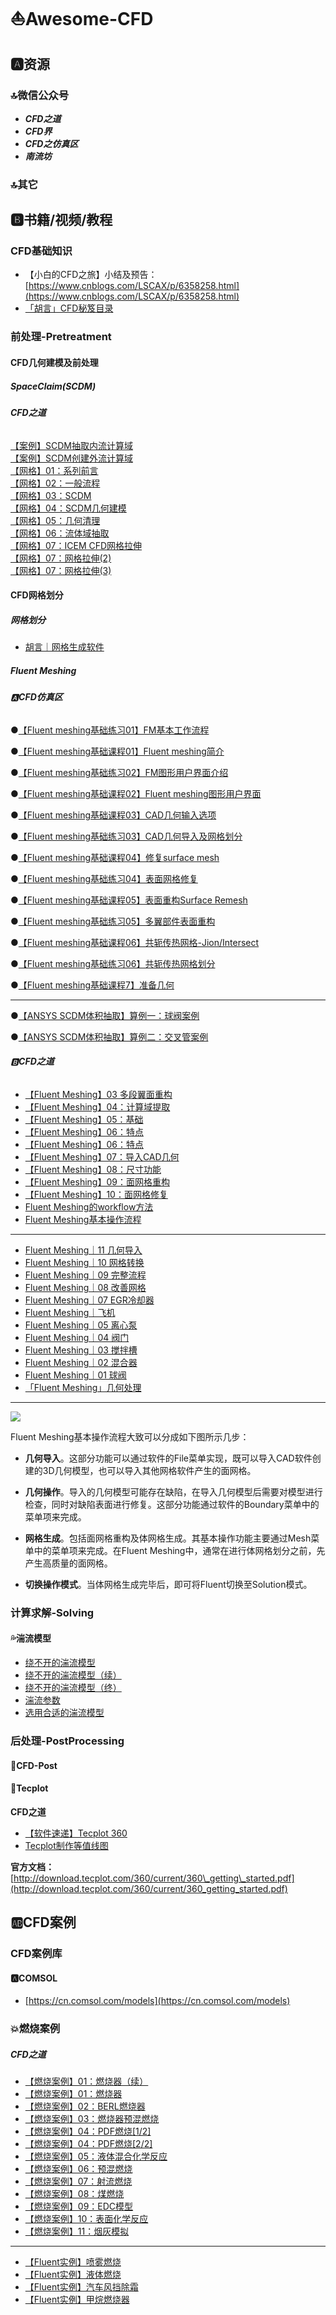 # ⛵Awesome-CFD

## 🅰资源

### 🔝微信公众号

* _**CFD之道**_
* _**CFD界**_
* _**CFD之仿真区**_
* _**南流坊**_

### 🔝其它

## 🅱书籍/视频/教程

### CFD基础知识

* 【小白的CFD之旅】小结及预告：[https://www.cnblogs.com/LSCAX/p/6358258.html](https://www.cnblogs.com/LSCAX/p/6358258.html)
* [「胡言」CFD秘笈目录](https://mp.weixin.qq.com/s?__biz=MzIyMzE2NDM1OQ==&mid=2247485930&idx=1&sn=7a1c5b26152a506f967b4fbdc41acf13&chksm=e8232b42df54a2548c44a1037297cd31baf74eff5a0a142c5b4cdc8d7b8afb062ded78e11533&scene=21#wechat_redirect)

### 前处理-Pretreatment

#### CFD几何建模及前处理

##### SpaceClaim\(SCDM\)

###### **CFD之道**

[【案例】SCDM抽取内流计算域](https://mp.weixin.qq.com/s?__biz=MzIyMzE2NDM1OQ==&mid=2247484886&idx=1&sn=90e7a78d6c42e39755e1de59da86019c&scene=21#wechat_redirect)  
[【案例】SCDM创建外流计算域](https://mp.weixin.qq.com/s?__biz=MzIyMzE2NDM1OQ==&mid=2247484889&idx=1&sn=75c925a0cd40998cd24c5385e89b05ff&scene=21#wechat_redirect)  
[【网格】01：系列前言](https://mp.weixin.qq.com/s?__biz=MzIyMzE2NDM1OQ==&mid=2247484634&idx=1&sn=c0383d57131aaf80237de39811b07eb8&scene=21#wechat_redirect)  
[【网格】02：一般流程](https://mp.weixin.qq.com/s?__biz=MzIyMzE2NDM1OQ==&mid=2247484634&idx=2&sn=5e640ac1e80c1c27d8af787a1dd1d760&scene=21#wechat_redirect)  
[【网格】03：SCDM](https://mp.weixin.qq.com/s?__biz=MzIyMzE2NDM1OQ==&mid=2247484638&idx=1&sn=0d16d61be5a584e256bbc64ffc9ca0c1&scene=21#wechat_redirect)  
[【网格】04：SCDM几何建模](https://mp.weixin.qq.com/s?__biz=MzIyMzE2NDM1OQ==&mid=2247484642&idx=1&sn=75b847fc79b492ed502f84f733a9e607&scene=21#wechat_redirect)  
[【网格】05：几何清理](https://mp.weixin.qq.com/s?__biz=MzIyMzE2NDM1OQ==&mid=2247484646&idx=1&sn=709cb29e9722ef1c8dcb38b9decd024d&scene=21#wechat_redirect)  
[【网格】06：流体域抽取](https://mp.weixin.qq.com/s?__biz=MzIyMzE2NDM1OQ==&mid=2247484646&idx=2&sn=5617e162aafdef02fc0bc3589183250b&scene=21#wechat_redirect)  
[【网格】07：ICEM CFD网格拉伸](https://mp.weixin.qq.com/s?__biz=MzIyMzE2NDM1OQ==&mid=2247484670&idx=1&sn=7e637ab5c37d155ce29178355973a828&scene=21#wechat_redirect)  
[【网格】07：网格拉伸\(2\)](https://mp.weixin.qq.com/s?__biz=MzIyMzE2NDM1OQ==&mid=2247484670&idx=2&sn=6178e1be29ae5149d084d6067ee5ec04&scene=21#wechat_redirect)  
[【网格】07：网格拉伸\(3\)](https://mp.weixin.qq.com/s?__biz=MzIyMzE2NDM1OQ==&mid=2247484670&idx=3&sn=b20a30b09b206eec63978490e831e62b&scene=21#wechat_redirect)

#### CFD网格划分

##### 网格划分

* [胡言｜网格生成软件](#)

##### Fluent Meshing

###### 🅰**CFD仿真区**

●[【Fluent meshing基础练习01】FM基本工作流程](http://mp.weixin.qq.com/s?__biz=Mzg5ODA4NTMwMA==&mid=2247483838&idx=2&sn=6493ea82945eab53fa746b21c481022b&chksm=c066b965f7113073a2c044fce03106cb8959e91ebfb0b32a5ca6454ec97ff6331866a5d3bf23&scene=21#wechat_redirect)

●[【Fluent meshing基础课程01】Fluent  meshing简介](http://mp.weixin.qq.com/s?__biz=Mzg5ODA4NTMwMA==&mid=2247483838&idx=1&sn=d32e994ef109c917f34d5b591ddd4a4b&chksm=c066b965f71130733062de953c8b7022447109d0a1fe9363628ecd62ab567f36ae176976e3cd&scene=21#wechat_redirect)

●[【Fluent meshing基础练习02】FM图形用户界面介绍](http://mp.weixin.qq.com/s?__biz=Mzg5ODA4NTMwMA==&mid=2247483861&idx=2&sn=42d61bf12027ea444b4f924c4d6b0a83&chksm=c066b90ef71130186b4c8296163675ffc3fe547e948a67d392473aa746504e1f4106bf97b204&scene=21#wechat_redirect)

●[【Fluent meshing基础课程02】Fluent meshing图形用户界面](http://mp.weixin.qq.com/s?__biz=Mzg5ODA4NTMwMA==&mid=2247483861&idx=1&sn=d86c9e28003d8004675194f08dc881a2&chksm=c066b90ef7113018c43f2072372dc19426ff60647b361bec96d348a776872af6e95281d3b496&scene=21#wechat_redirect)

●[【Fluent meshing基础课程03】CAD几何输入选项](http://mp.weixin.qq.com/s?__biz=Mzg5ODA4NTMwMA==&mid=2247484020&idx=1&sn=c967efb7df54b493858f77ec3a56dc76&chksm=c066baaff71133b9a93c21d14912ea2156c6dc265d6cc50887052e1d81ca5d8f59be89117a69&scene=21#wechat_redirect)

●[【Fluent meshing基础练习03】CAD几何导入及网格划分](http://mp.weixin.qq.com/s?__biz=Mzg5ODA4NTMwMA==&mid=2247484044&idx=1&sn=13419cabd2536557b95da0566126fb7a&chksm=c066ba57f71133410dfb56c97b5c14255eac250558fadcc24c32d217db749efc9a2fb2e0e8bf&scene=21#wechat_redirect)

●[【Fluent meshing基础课程04】修复surface mesh  ](http://mp.weixin.qq.com/s?__biz=Mzg5ODA4NTMwMA==&mid=2247484069&idx=1&sn=f7c88d2fe6198668d250088fd7ddbafe&chksm=c066ba7ef7113368cffa0b885901a7d2de3e060f9fd373e1f3ce0c663e0369627245c54c01f1&scene=21#wechat_redirect)

●[【Fluent meshing基础练习04】表面网格修复](http://mp.weixin.qq.com/s?__biz=Mzg5ODA4NTMwMA==&mid=2247484130&idx=1&sn=995b624acf912deb5adfbccfc9549aa1&chksm=c066ba39f711332fb43d310a69fe6c252b20bcda95109e68e606890cbaeb0e01c8dfd4597628&scene=21#wechat_redirect)

●[【Fluent meshing基础课程05】表面重构Surface Remesh](http://mp.weixin.qq.com/s?__biz=Mzg5ODA4NTMwMA==&mid=2247484187&idx=1&sn=526a6cc976327bb2fefa1ac791ac9c2a&chksm=c066bbc0f71132d6462bba8028293cdd3f07a0479646580acb56868a46d5b2ab71e361a4b47a&scene=21#wechat_redirect)

●[【Fluent meshing基础练习05】多翼部件表面重构](http://mp.weixin.qq.com/s?__biz=Mzg5ODA4NTMwMA==&mid=2247484338&idx=1&sn=dd9e7222aa16e5848a9557637263f719&chksm=c066bb69f711327fca1885dbf278844992ce17ab401725c29a64d80de18a42aa96be95ebcdb9&scene=21#wechat_redirect)

●[【Fluent meshing基础课程06】共轭传热网格-Jion/Intersect](http://mp.weixin.qq.com/s?__biz=Mzg5ODA4NTMwMA==&mid=2247484357&idx=1&sn=6a69a92356959b09ecd8d8bda632032d&chksm=c066bb1ef711320801d3d1faddaf475ab17e06eb05ca1c453be2cccf72aefe18942b16d07f24&scene=21#wechat_redirect)

●[【Fluent meshing基础练习06】共轭传热网格划分](http://mp.weixin.qq.com/s?__biz=Mzg5ODA4NTMwMA==&mid=2247484408&idx=1&sn=82a6350e21a153ed91e4538db3866e07&chksm=c066bb23f71132353fc1602cb90b09a9b34ac7c614bddd2ea70e7ab173fdeeb180f6fa03a8db&scene=21#wechat_redirect)

●[【Fluent meshing基础课程7】准备几何](http://mp.weixin.qq.com/s?__biz=Mzg5ODA4NTMwMA==&mid=2247484579&idx=1&sn=174b1c0293ad008a93c62a2af853b630&chksm=c066bc78f711356e70257143b8fbb2031c80f667875cb41a67dd704aa17df2ffd355027a9c59&scene=21#wechat_redirect)

---

●[【ANSYS SCDM体积抽取】算例一：球阀案例](http://mp.weixin.qq.com/s?__biz=Mzg5ODA4NTMwMA==&mid=2247483860&idx=1&sn=617342550bf219efb4880a83433db10a&chksm=c066b90ff7113019687521d53312376f3f9a5954646c8409a61475bc85e57d2816e57d8844f3&scene=21#wechat_redirect)

●[【ANSYS SCDM体积抽取】算例二：交叉管案例](http://mp.weixin.qq.com/s?__biz=Mzg5ODA4NTMwMA==&mid=2247483862&idx=1&sn=08bbacc43a4b10cf16e8dc343a86bb51&chksm=c066b90df711301b8cc681e42347aa5d1c1ac31851a9f5d3afb57a9a5b99a6abe37759a8c71c&scene=21#wechat_redirect)

###### 🅱**CFD之道**

* [【Fluent Meshing】03 多段翼面重构](https://mp.weixin.qq.com/s?__biz=MzIyMzE2NDM1OQ==&mid=2247485152&idx=2&sn=49ddce810e84a1d7881cbc383a144bcf&scene=21#wechat_redirect)
* [【Fluent Meshing】04：计算域提取](https://mp.weixin.qq.com/s?__biz=MzIyMzE2NDM1OQ==&mid=2247485161&idx=1&sn=6ff57ef04bedd150de1486587a024f4e&scene=21#wechat_redirect)
* [【Fluent Meshing】05：基础](https://mp.weixin.qq.com/s?__biz=MzIyMzE2NDM1OQ==&mid=2247485176&idx=1&sn=5f9da29aff582aead7c794dfd6e4feb2&scene=21#wechat_redirect)
* [【Fluent Meshing】06：特点](https://mp.weixin.qq.com/s?__biz=MzIyMzE2NDM1OQ==&mid=2247485185&idx=1&sn=bc0b044f659db7341e3689d5a4cf54a4&scene=21#wechat_redirect)
* [【Fluent Meshing】06：特点](https://mp.weixin.qq.com/s?__biz=MzIyMzE2NDM1OQ==&mid=2247485176&idx=1&sn=5f9da29aff582aead7c794dfd6e4feb2&scene=21#wechat_redirect)
* [【Fluent Meshing】07：导入CAD几何](https://mp.weixin.qq.com/s?__biz=MzIyMzE2NDM1OQ==&mid=2247485186&idx=1&sn=6c6ef95c0d4edcd537b4d7265c206868&scene=21#wechat_redirect)
* [【Fluent Meshing】08：尺寸功能](https://mp.weixin.qq.com/s?__biz=MzIyMzE2NDM1OQ==&mid=2247485191&idx=1&sn=98e0f192671cad00c0518c6a6ea033f3&scene=21#wechat_redirect)
* [【Fluent Meshing】09：面网格重构](https://mp.weixin.qq.com/s?__biz=MzIyMzE2NDM1OQ==&mid=2247485197&idx=1&sn=f9ac9b834e2129c1e9246fae675ffe3e&scene=21#wechat_redirect)
* [【Fluent Meshing】10：面网格修复](https://mp.weixin.qq.com/s?__biz=MzIyMzE2NDM1OQ==&mid=2247485202&idx=1&sn=ef4a289ec194fbfc8be2975da3ba01cc&scene=21#wechat_redirect)
* [Fluent Meshing的workflow方法](https://mp.weixin.qq.com/s?__biz=MzIyMzE2NDM1OQ==&mid=2247485354&idx=1&sn=e60e03200c3fbf61274ffbd4c6706ca8&scene=21#wechat_redirect)
* [Fluent Meshing基本操作流程](https://mp.weixin.qq.com/s?__biz=MzIyMzE2NDM1OQ==&mid=2247485169&idx=1&sn=3575b0936629ddaa52176b5fe6b3ce79&scene=21#wechat_redirect)

---

* [Fluent Meshing｜11 几何导入](http://mp.weixin.qq.com/s?__biz=MzIyMzE2NDM1OQ==&mid=2247486205&idx=1&sn=b4b02e426525fdde49b870770c8b726d&chksm=e8232855df54a143072e70e9ba797816b885dbe77a770be1f7d93d8c1268f0f19c56d0940b59&scene=21#wechat_redirect)
* [Fluent Meshing｜10 网格转换](http://mp.weixin.qq.com/s?__biz=MzIyMzE2NDM1OQ==&mid=2247486201&idx=1&sn=1029d32fa53aa35c85631278c0410632&chksm=e8232851df54a147f82a38d291909a5b9f1b6889b015c5394ce38803514e06edae117ae1fbab&scene=21#wechat_redirect)
* [Fluent Meshing｜09 完整流程](http://mp.weixin.qq.com/s?__biz=MzIyMzE2NDM1OQ==&mid=2247486197&idx=1&sn=ac857ab8282ba6d5ee75ba6a5c9e6393&chksm=e823285ddf54a14bbc5ca987985288fc9db1bc515869336a8d14a16b71f41506922d09eb8fed&scene=21#wechat_redirect)
* [Fluent Meshing｜08 改善网格](http://mp.weixin.qq.com/s?__biz=MzIyMzE2NDM1OQ==&mid=2247486191&idx=1&sn=3f095425ed25872b060c460248e69aa9&chksm=e8232847df54a15122cc3829210350d84decb88809934add038387a4be3d3330c519b981d17c&scene=21#wechat_redirect)
* [Fluent Meshing｜07 EGR冷却器](http://mp.weixin.qq.com/s?__biz=MzIyMzE2NDM1OQ==&mid=2247486186&idx=1&sn=30ed0f8014fed245fc57421bb1c1c1b6&chksm=e8232842df54a154587908199c6a2039ef652a237ccbc53804417ecbdac41e5ed6be94e277d2&scene=21#wechat_redirect)
* [Fluent Meshing｜飞机](http://mp.weixin.qq.com/s?__biz=MzIyMzE2NDM1OQ==&mid=2247486180&idx=1&sn=ab4d29dc02f7749cd8ab340c91ca156c&chksm=e823284cdf54a15a004be79f2e09c995291a66986af829f4a7e02256313c2c9853525ce539f7&scene=21#wechat_redirect)
* [Fluent Meshing｜05 离心泵](http://mp.weixin.qq.com/s?__biz=MzIyMzE2NDM1OQ==&mid=2247486170&idx=1&sn=47ebfe826dbe1abdc71d410496d174d1&chksm=e8232872df54a1646e07ac1bd33f0fc459f448baae87491d4cfe618c8e8696a4c26ae3ceb46f&scene=21#wechat_redirect)
* [Fluent Meshing｜04 阀门](http://mp.weixin.qq.com/s?__biz=MzIyMzE2NDM1OQ==&mid=2247486166&idx=1&sn=0809c1d0df9632bd8a99256ffc39c6a8&chksm=e823287edf54a1688a12e1286450d2a38f9059372140b603e5b14dfb5c9f313028ed97c963fb&scene=21#wechat_redirect)
* [Fluent Meshing｜03 搅拌槽](http://mp.weixin.qq.com/s?__biz=MzIyMzE2NDM1OQ==&mid=2247486162&idx=1&sn=eceb269ed5a0a95c9f46f5ae2cc47f52&chksm=e823287adf54a16c01dcd11668d1bf77abe82f0f2047a7b299425f21121a8e48abfc0638f339&scene=21#wechat_redirect)
* [Fluent Meshing｜02 混合器](http://mp.weixin.qq.com/s?__biz=MzIyMzE2NDM1OQ==&mid=2247486148&idx=2&sn=62bf41481b4dbd23c36017d9eaa87a08&chksm=e823286cdf54a17ac431670a75d958c1cac50a3ada8c828b7fa283df8fd8e0b69e4f84e5fbc3&scene=21#wechat_redirect)
* [Fluent Meshing｜01 球阀](http://mp.weixin.qq.com/s?__biz=MzIyMzE2NDM1OQ==&mid=2247486145&idx=1&sn=39654b13f38c378291c4cc9f13b5eba7&chksm=e8232869df54a17f13cf8b468187be884ea1a4bbe0c0009f4d23c8546a30a81347ba3bf52e6d&scene=21#wechat_redirect)
* [「Fluent Meshing」几何处理](http://mp.weixin.qq.com/s?__biz=MzIyMzE2NDM1OQ==&mid=2247485872&idx=1&sn=a16d2d000476d6245eb45375e2cf5a8a&chksm=e8232b18df54a20e8d74ff8738d1e880bc21339771a145cac690b5ea9369860fe319e16a45ba&scene=21#wechat_redirect)  

---

![](/assets/fluentmeshing.png)

Fluent Meshing基本操作流程大致可以分成如下图所示几步：

* **几何导入**。这部分功能可以通过软件的File菜单实现，既可以导入CAD软件创建的3D几何模型，也可以导入其他网格软件产生的面网格。

* **几何操作**。导入的几何模型可能存在缺陷，在导入几何模型后需要对模型进行检查，同时对缺陷表面进行修复。这部分功能通过软件的Boundary菜单中的菜单项来完成。

* **网格生成**。包括面网格重构及体网格生成。其基本操作功能主要通过Mesh菜单中的菜单项来完成。在Fluent Meshing中，通常在进行体网格划分之前，先产生高质量的面网格。

* **切换操作模式**。当体网格生成完毕后，即可将Fluent切换至Solution模式。

### 计算求解-Solving

#### 💦湍流模型

* [绕不开的湍流模型](http://mp.weixin.qq.com/s?__biz=MzIyMzE2NDM1OQ==&mid=2247483801&idx=1&sn=f680d25df0da2c6b1cb688a2fe8ab610&chksm=e8232331df54aa2787296ace97d587ef3ff034904fde2b08a7e2730a3639af2d8a2b60c02247&scene=21#wechat_redirect)
* [绕不开的湍流模型（续）](http://mp.weixin.qq.com/s?__biz=MzIyMzE2NDM1OQ==&mid=2247483803&idx=1&sn=e5dbf5237450e7b67ab55ac7be887342&chksm=e8232333df54aa2510aaeb146b42c0ddb7bf643c20ed9c62316c2b8cabb9b7228c62e546bb1e&scene=21#wechat_redirect)
* [绕不开的湍流模型（终）](http://mp.weixin.qq.com/s?__biz=MzIyMzE2NDM1OQ==&mid=2247483803&idx=2&sn=83e0c77663a1510a6396b98488ef3a02&chksm=e8232333df54aa250bd6af54d97f1f7c59da530fbc011ff765558821109ba049297f7a0ea1db&scene=21#wechat_redirect)
* [湍流参数](http://mp.weixin.qq.com/s?__biz=MzIyMzE2NDM1OQ==&mid=2247484015&idx=1&sn=d79b512fbe40d6880252643aa55faa32&chksm=e82320c7df54a9d189487e227b0dc4de0e981bdda4639121b0ed585efa0eeec5462f811e76ec&scene=21#wechat_redirect)
* [选用合适的湍流模型](http://mp.weixin.qq.com/s?__biz=MzIyMzE2NDM1OQ==&mid=2247483792&idx=1&sn=31ad0da456dabaa4b0f558c20f6897d3&chksm=e8232338df54aa2e30fc86cbedf613bc4419ab5edb57cdd768b3fd55bdddc5953469e2b65d1d&scene=21#wechat_redirect)

### 后处理-PostProcessing

#### 💫CFD-Post

#### 💫Tecplot

**CFD之道**

* [【软件速递】Tecplot 360](http://mp.weixin.qq.com/s?__biz=MzIyMzE2NDM1OQ==&mid=2247484212&idx=1&sn=49dd58748eb7afdcd19eabb24c02de87&chksm=e823219cdf54a88a2686fdbc6cd89ab61d053578368463abad827bf942fd897469d53dbf1f17&scene=21#wechat_redirect)
* [Tecplot制作等值线图](http://mp.weixin.qq.com/s?__biz=MzIyMzE2NDM1OQ==&mid=2247484208&idx=2&sn=a29628e66cb7939560174a83151ba221&chksm=e8232198df54a88e364b64457b826eb05d9e0727a367923419bbcab4f002a5663a20babfe5e5&scene=21#wechat_redirect)

**官方文档：**[http://download.tecplot.com/360/current/360\_getting\_started.pdf](http://download.tecplot.com/360/current/360_getting_started.pdf)

## 🆎CFD案例

### CFD案例库

#### 🅰COMSOL

* [https://cn.comsol.com/models](https://cn.comsol.com/models)

### 💥燃烧案例

##### CFD之道

* [【燃烧案例】01：燃烧器（续）](https://mp.weixin.qq.com/s?__biz=MzIyMzE2NDM1OQ==&mid=2247484656&idx=2&sn=5b741b62c7faada2d0ef363877cf9f8d&scene=21#wechat_redirect)
* [【燃烧案例】01：燃烧器](https://mp.weixin.qq.com/s?__biz=MzIyMzE2NDM1OQ==&mid=2247484656&idx=1&sn=d8b83623fd77262508046ac63b643a15&scene=21#wechat_redirect)
* [【燃烧案例】02：BERL燃烧器](https://mp.weixin.qq.com/s?__biz=MzIyMzE2NDM1OQ==&mid=2247484663&idx=1&sn=3eef05c07423b49b3cafbb9113e30b49&scene=21#wechat_redirect)
* [【燃烧案例】03：燃烧器预混燃烧](https://mp.weixin.qq.com/s?__biz=MzIyMzE2NDM1OQ==&mid=2247484674&idx=1&sn=c0fa461bba112b1d36cf3b30af4f032e&scene=21#wechat_redirect)
* [【燃烧案例】04：PDF燃烧\[1/2\]](https://mp.weixin.qq.com/s?__biz=MzIyMzE2NDM1OQ==&mid=2247484684&idx=1&sn=673ed6cf5994bd0561e0975e85d8b589&scene=21#wechat_redirect)
* [【燃烧案例】04：PDF燃烧\[2/2\]](https://mp.weixin.qq.com/s?__biz=MzIyMzE2NDM1OQ==&mid=2247484684&idx=2&sn=c0237c5ec248b6f9a0fab06735f13928&scene=21#wechat_redirect)
* [【燃烧案例】05：液体混合化学反应](https://mp.weixin.qq.com/s?__biz=MzIyMzE2NDM1OQ==&mid=2247484692&idx=1&sn=fcab241ce220affec384d55108f1ae5e&scene=21#wechat_redirect)
* [【燃烧案例】06：预混燃烧](https://mp.weixin.qq.com/s?__biz=MzIyMzE2NDM1OQ==&mid=2247484692&idx=2&sn=648bbecb5a4d6cc6b583c3659b0c2f62&scene=21#wechat_redirect)
* [【燃烧案例】07：射流燃烧](https://mp.weixin.qq.com/s?__biz=MzIyMzE2NDM1OQ==&mid=2247484701&idx=1&sn=df195beaf8cb56ca931e7aae0d04e96c&scene=21#wechat_redirect)
* [【燃烧案例】08：煤燃烧](https://mp.weixin.qq.com/s?__biz=MzIyMzE2NDM1OQ==&mid=2247484701&idx=2&sn=bb2e17ebd32fef632c6393727f2041c9&scene=21#wechat_redirect)
* [【燃烧案例】09：EDC模型](https://mp.weixin.qq.com/s?__biz=MzIyMzE2NDM1OQ==&mid=2247484710&idx=1&sn=ee0e97c595347d4ecef20eed98a4fc29&scene=21#wechat_redirect)
* [【燃烧案例】10：表面化学反应](https://mp.weixin.qq.com/s?__biz=MzIyMzE2NDM1OQ==&mid=2247484710&idx=2&sn=11618fb38c61958d0a4d8bc274be66a5&scene=21#wechat_redirect)
* [【燃烧案例】11：烟灰模拟](https://mp.weixin.qq.com/s?__biz=MzIyMzE2NDM1OQ==&mid=2247484711&idx=1&sn=2bdb8fd90ec898074c43de96d927a91e&scene=21#wechat_redirect)

---

* [【Fluent实例】喷雾燃烧](http://mp.weixin.qq.com/s?__biz=MzIyMzE2NDM1OQ==&mid=2247485799&idx=1&sn=7658993823c0d92fa942eb5be7fbf13a&chksm=e8232bcfdf54a2d9340092250c245e03091834024ca11bc4da34e116a681fe182dca7dad7fd5&scene=21#wechat_redirect)
* [【Fluent实例】液体燃烧](http://mp.weixin.qq.com/s?__biz=MzIyMzE2NDM1OQ==&mid=2247485792&idx=1&sn=38c2e21c0bcfaaed5e358caafc683042&chksm=e8232bc8df54a2debddb69aab70e08bdb27d7a2368f09f36a320a06dbdac7842776552956dbf&scene=21#wechat_redirect)
* [【Fluent实例】汽车风挡除霜](http://mp.weixin.qq.com/s?__biz=MzIyMzE2NDM1OQ==&mid=2247485787&idx=1&sn=a9e153595da02469517be0dfeb18bf6d&chksm=e8232bf3df54a2e596a5e535b70204870627d0e6778808ed34dcc36506fd27b986a7ce1f0df0&scene=21#wechat_redirect)
* [【Fluent实例】甲烷燃烧器](http://mp.weixin.qq.com/s?__biz=MzIyMzE2NDM1OQ==&mid=2247485774&idx=1&sn=2921868c275c45763d50d7628021cb3e&chksm=e8232be6df54a2f06e3946f7f755bb63ddccfa9e58f89d43a74f77d2c958eefc2afba4e27635&scene=21#wechat_redirect)



